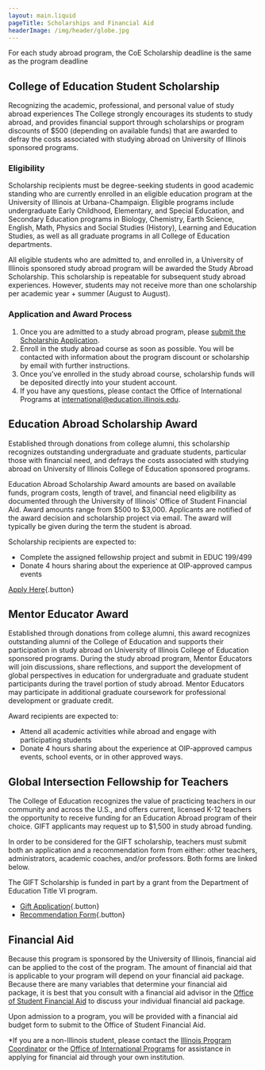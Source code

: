 ```yaml
---
layout: main.liquid
pageTitle: Scholarships and Financial Aid
headerImage: /img/header/globe.jpg
---
```


For each study abroad program, the CoE Scholarship deadline is the same as the program deadline

## College of Education Student Scholarship

Recognizing the academic, professional, and personal value of study abroad experiences
The College strongly encourages its students to study abroad, and provides financial support through scholarships or program discounts of $500 (depending on available funds) that are awarded to defray the costs associated with studying abroad on University of Illinois sponsored programs.

### Eligibility
Scholarship recipients must be degree-seeking students in good academic standing who are currently enrolled in an eligible education program at the University of Illinois at Urbana-Champaign. Eligible programs include undergraduate Early Childhood, Elementary, and Special Education, and Secondary Education programs in Biology, Chemistry, Earth Science, English, Math, Physics and Social Studies (History), Learning and Education Studies, as well as all graduate programs in all College of Education departments.

All eligible students who are admitted to, and enrolled in, a University of Illinois sponsored study abroad program will be awarded the Study Abroad Scholarship. This scholarship is repeatable for subsequent study abroad experiences. However, students may not receive more than one scholarship per academic year + summer (August to August).

### Application and Award Process
1. Once you are admitted to a study abroad program, please [submit the Scholarship Application](https://illinois.edu/fb/sec/7154012).
2. Enroll in the study abroad course as soon as possible. You will be contacted with information about the program discount or scholarship by email with further instructions.
3. Once you’ve enrolled in the study abroad course, scholarship funds will be deposited directly into your student account.
4. If you have any questions, please contact the Office of International Programs at international@education.illinois.edu.

## Education Abroad Scholarship Award 

Established through donations from college alumni, this scholarship recognizes outstanding undergraduate and graduate students, particular those with financial need, and defrays the costs associated with studying abroad on University of Illinois College of Education sponsored programs. 

Education Abroad Scholarship Award amounts are based on available funds, program costs, length of travel, and financial need eligibility as documented through the University of Illinois' Office of Student Financial Aid. Award amounts range from $500 to $3,000. Applicants are notified of the award decision and scholarship project via email. The award will typically be given during the term the student is abroad.

Scholarship recipients are expected to:
* Complete the assigned fellowship project and submit in EDUC 199/499
* Donate 4 hours sharing about the experience at OIP-approved campus events

[Apply Here](https://forms.illinois.edu/sec/567617119){.button}

## Mentor Educator Award

Established through donations from college alumni, this award recognizes outstanding alumni of the College of Education and supports their participation in study abroad on University of Illinois College of Education sponsored programs. During the study abroad program, Mentor Educators will join discussions, share reflections, and support the development of global perspectives in education for undergraduate and graduate student participants during the travel portion of study abroad. Mentor Educators may participate in additional graduate coursework for professional development or graduate credit. 

Award recipients are expected to:
* Attend all academic activities while abroad and engage with participating students
* Donate 4 hours sharing about the experience at OIP-approved campus events, school events, or in other approved ways.

## Global Intersection Fellowship for Teachers

The College of Education recognizes the value of practicing teachers in our community and across the U.S., and offers current, licensed K-12 teachers the opportunity to receive funding for an Education Abroad program of their choice. GIFT applicants may request up to $1,500 in study abroad funding. 

In order to be considered for the GIFT scholarship, teachers must submit both an application and a recommendation form from either: other teachers, administrators, academic coaches, and/or professors. Both forms are linked below. 

The GIFT Scholarship is funded in part by a grant from the Department of Education Title VI program.
* [Gift Application](https://forms.illinois.edu/sec/965420904){.button}
* [Recommendation Form](https://forms.illinois.edu/sec/2129804469){.button}

## Financial Aid
Because this program is sponsored by the University of Illinois, financial aid can be applied to the cost of the program. The amount of financial aid that is applicable to your program will depend on your financial aid package. Because there are many variables that determine your financial aid package, it is best that you consult with a financial aid advisor in the [Office of Student Financial Aid](https://www.osfa.illinois.edu/) to discuss your individual financial aid package. 

Upon admission to a program, you will be provided with a financial aid budget form to submit to the Office of Student Financial Aid.

*If you are a non-Illinois student, please contact the [Illinois Program Coordinator](mailto:jminni3@illinois.edu) or the [Office of International Programs](mailto:international@education.illinois.edu) for assistance in applying for financial aid through your own institution.
